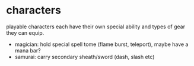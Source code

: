 
# characters

playable characters each have their own special ability and types of gear they
can equip.
- magician: hold special spell tome (flame burst, teleport), maybe have a mana bar?
- samurai: carry secondary sheath/sword (dash, slash etc)
